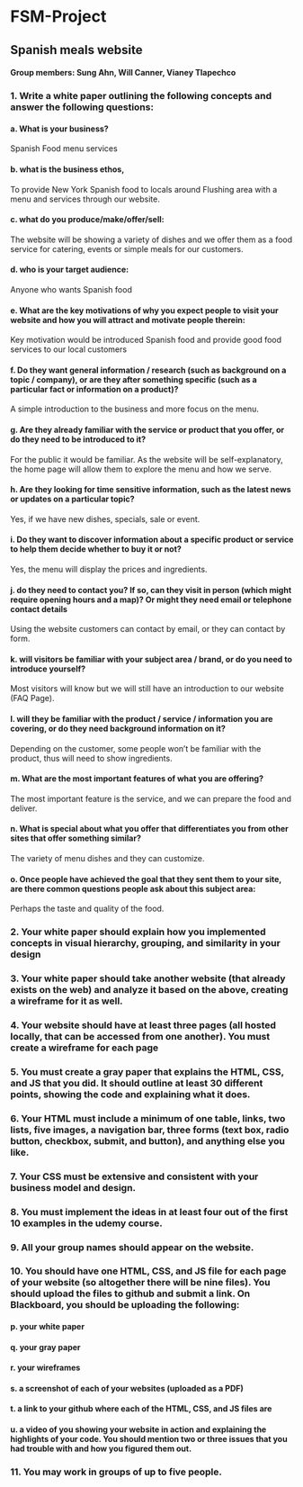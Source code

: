# FSM-Project

## Spanish meals website

#### Group members: Sung Ahn, Will Canner, Vianey Tlapechco

### 1. Write a white paper outlining the following concepts and answer the following questions:

#### a. What is your business?

Spanish Food menu services

#### b. what is the business ethos,

To provide New York Spanish food to locals around Flushing area with a menu and services through our website.

#### c. what do you produce/make/offer/sell:

The website will be showing a variety of dishes and we offer them as a food service for catering, events or simple meals for our customers.

#### d. who is your target audience:

Anyone who wants Spanish food

#### e. What are the key motivations of why you expect people to visit your website and how you will attract and motivate people therein:

Key motivation would be introduced Spanish food and provide good food services to our local customers

#### f. Do they want general information / research (such as background on a topic / company), or are they after something specific (such as a particular fact or information on a product)?

A simple introduction to the business and more focus on the menu.

#### g. Are they already familiar with the service or product that you offer, or do they need to be introduced to it?

For the public it would be familiar. As the website will be self-explanatory, the home page will allow them to explore the menu and how we serve.

#### h. Are they looking for time sensitive information, such as the latest news or updates on a particular topic?

Yes, if we have new dishes, specials, sale or event.

#### i. Do they want to discover information about a specific product or service to help them decide whether to buy it or not?

Yes, the menu will display the prices and ingredients.

#### j. do they need to contact you? If so, can they visit in person (which might require opening hours and a map)? Or might they need email or telephone contact details

Using the website customers can contact by email, or they can contact by form.

#### k. will visitors be familiar with your subject area / brand, or do you need to introduce yourself?

Most visitors will know but we will still have an introduction to our website (FAQ Page).

#### l. will they be familiar with the product / service / information you are covering, or do they need background information on it?

Depending on the customer, some people won’t be familiar with the product, thus will need to show ingredients.

#### m. What are the most important features of what you are offering?

The most important feature is the service, and we can prepare the food and deliver.

#### n. What is special about what you offer that differentiates you from other sites that offer something similar?

The variety of menu dishes and they can customize.

#### o. Once people have achieved the goal that they sent them to your site, are there common questions people ask about this subject area:

Perhaps the taste and quality of the food.

### 2. Your white paper should explain how you implemented concepts in visual hierarchy, grouping, and similarity in your design

### 3. Your white paper should take another website (that already exists on the web) and analyze it based on the above, creating a wireframe for it as well.

### 4. Your website should have at least three pages (all hosted locally, that can be accessed from one another). You must create a wireframe for each page

### 5. You must create a gray paper that explains the HTML, CSS, and JS that you did. It should outline at least 30 different points, showing the code and explaining what it does.

### 6. Your HTML must include a minimum of one table, links, two lists, five images, a navigation bar, three forms (text box, radio button, checkbox, submit, and button), and anything else you like.

### 7. Your CSS must be extensive and consistent with your business model and design.

### 8. You must implement the ideas in at least four out of the first 10 examples in the udemy course.

### 9. All your group names should appear on the website.

### 10. You should have one HTML, CSS, and JS file for each page of your website (so altogether there will be nine files). You should upload the files to github and submit a link. On Blackboard, you should be uploading the following:

#### p. your white paper

#### q. your gray paper

#### r. your wireframes

#### s. a screenshot of each of your websites (uploaded as a PDF)

#### t. a link to your github where each of the HTML, CSS, and JS files are

#### u. a video of you showing your website in action and explaining the highlights of your code. You should mention two or three issues that you had trouble with and how you figured them out.

### 11. You may work in groups of up to five people.
